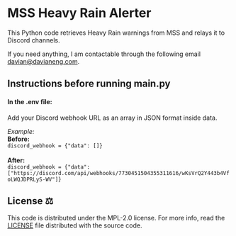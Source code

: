 ﻿# MSS Heavy Rain Alerter

This Python code retrieves Heavy Rain warnings from MSS and relays it to Discord channels.

If you need anything, I am contactable through the following email davian@davianeng.com.
## Instructions before running main.py
#### In the .env file:
Add your Discord webhook URL as an array in JSON format inside data.

_Example:_<br>
**Before:**<br>
`discord_webhook = {"data": []}`<br><br>
**After:**<br>
`discord_webhook = {"data": ["https://discord.com/api/webhooks/7730451504355311616/wKsVrQ2Y443b4VfoLWQJDPRLyS-WV"]}`

## License ⚖️
This code is distributed under the MPL-2.0 license. For more info, read the [LICENSE](https://github.com/Davianlols6/MSS-Heavy-Rain-Alerter/blob/main/LICENSE) file distributed with the source code.
